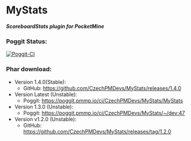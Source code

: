 # MyStats

**_ScoreboardStats plugin for PocketMine_**


### Poggit Status:

[![Poggit-CI](https://poggit.pmmp.io/ci.badge/CzechPMDevs/MyStats/MyStats)](https://poggit.pmmp.io/ci/CzechPMDevs/MyStats/MyStats)


### Phar download:
- Version 1.4.0(Stable):
    - GitHub: https://github.com/CzechPMDevs/MyStats/releases/1.4.0
- Version Latest (Unstable):
    - Poggit: https://poggit.pmmp.io/ci/CzechPMDevs/MyStats/MyStats
- Version 1.3.0 (Unstable):
    - Poggit: https://poggit.pmmp.io/ci/CzechPMDevs/MyStats/~/dev:47
- Version v1.2.0 (Unstable):
    - GitHub: https://github.com/CzechPMDevs/MyStats/releases/tag/1.2.0


